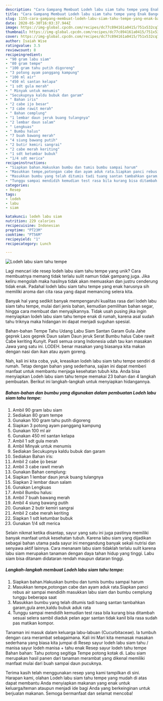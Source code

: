 ```yaml
---
description: "Cara Gampang Membuat Lodeh labu siam tahu tempe yang Enak Banget"
title: "Cara Gampang Membuat Lodeh labu siam tahu tempe yang Enak Banget"
slug: 1155-cara-gampang-membuat-lodeh-labu-siam-tahu-tempe-yang-enak-banget
date: 2020-05-30T16:03:37.944Z
image: https://img-global.cpcdn.com/recipes/dc77c894161a0415/751x532cq70/lodeh-labu-siam-tahu-tempe-foto-resep-utama.jpg
thumbnail: https://img-global.cpcdn.com/recipes/dc77c894161a0415/751x532cq70/lodeh-labu-siam-tahu-tempe-foto-resep-utama.jpg
cover: https://img-global.cpcdn.com/recipes/dc77c894161a0415/751x532cq70/lodeh-labu-siam-tahu-tempe-foto-resep-utama.jpg
author: Isaiah Wise
ratingvalue: 3.5
reviewcount: 8
recipeingredient:
- "90 gram labu siam"
- "80 gram tempe"
- "100 gram tahu putih digoreng"
- "3 potong ayam panggang kampung"
- "100 ml air"
- "450 ml santan kelapa"
- "1 sdt gula merah"
- " Minyak untuk menumis"
- "Secukupnya kaldu bubuk dan garam"
- " Bahan iris"
- "2 cabe ijo besar"
- "3 cabe rawit merah"
- " Bahan cemplung"
- "1 lembar daun jeruk buang tulangnya"
- "2 lembar daun salam"
- " Lengkuas"
- " Bumbu halus"
- "7 buah bawang merah"
- "4 siung bawang putih"
- "2 butir kemiri sangrai"
- "2 cabe merah keriting"
- "1 sdt ketumbar bubuk"
- "1/4 sdt merica"
recipeinstructions:
- "Siapkan bahan.Hakuskan bumbu dan tumis bumbu sampai harum"
- "Masukkan tempe,potongan cabe dan ayam aduk rata.Siapkan panci rebus air sampai mendidih masukkan labu siam dan bumbu cemplung tunggu beberapa saat"
- "Masukkan bumbu yang telah ditumis tadi tuang santan tambahkan garam,gula aren,kaldu bubuk aduk rata"
- "Tunggu sampai mendidih kemudian test rasa bila kurang bisa ditambah sesuai selera sambil diaduk pelan agar santan tidak kanil bila rasa sudah pas matikan kompor."
categories:
- Resep
tags:
- lodeh
- labu
- siam

katakunci: lodeh labu siam 
nutrition: 229 calories
recipecuisine: Indonesian
preptime: "PT23M"
cooktime: "PT56M"
recipeyield: "1"
recipecategory: Lunch

---
```



![Lodeh labu siam tahu tempe](https://img-global.cpcdn.com/recipes/dc77c894161a0415/751x532cq70/lodeh-labu-siam-tahu-tempe-foto-resep-utama.jpg)

Lagi mencari ide resep lodeh labu siam tahu tempe yang unik? Cara membuatnya memang tidak terlalu sulit namun tidak gampang juga. Jika keliru mengolah maka hasilnya tidak akan memuaskan dan justru cenderung tidak enak. Padahal lodeh labu siam tahu tempe yang enak harusnya sih memiliki aroma dan cita rasa yang dapat memancing selera kita.

Banyak hal yang sedikit banyak mempengaruhi kualitas rasa dari lodeh labu siam tahu tempe, mulai dari jenis bahan, kemudian pemilihan bahan segar, hingga cara membuat dan menyajikannya. Tidak usah pusing jika ingin menyiapkan lodeh labu siam tahu tempe enak di rumah, karena asal sudah tahu triknya maka hidangan ini dapat menjadi suguhan spesial.

Bahan-bahan Tempe Tahu Udang Labu Siam Santan Garam Gula Jahe geprek Laos geprek Daun salam Daun jeruk Serat Bumbu halus Cabe rawit Cabe keriting Kunyit. Pasti semua orang Indonesia udah tau kan masakan Jawa yang satu ini. LODEH. benar masakan yang biasanya kita makan dengan nasi dan ikan atau ayam goreng.


Nah, kali ini kita coba, yuk, kreasikan lodeh labu siam tahu tempe sendiri di rumah. Tetap dengan bahan yang sederhana, sajian ini dapat memberi manfaat untuk membantu menjaga kesehatan tubuh kita. Anda bisa menyiapkan Lodeh labu siam tahu tempe memakai 23 bahan dan 4 langkah pembuatan. Berikut ini langkah-langkah untuk menyiapkan hidangannya.

<!--inarticleads1-->

##### Bahan-bahan dan bumbu yang digunakan dalam pembuatan Lodeh labu siam tahu tempe:

1. Ambil 90 gram labu siam
1. Sediakan 80 gram tempe
1. Gunakan 100 gram tahu putih digoreng
1. Siapkan 3 potong ayam panggang kampung
1. Gunakan 100 ml air
1. Gunakan 450 ml santan kelapa
1. Ambil 1 sdt gula merah
1. Ambil  Minyak untuk menumis
1. Sediakan Secukupnya kaldu bubuk dan garam
1. Sediakan  Bahan iris:
1. Ambil 2 cabe ijo besar
1. Ambil 3 cabe rawit merah
1. Gunakan  Bahan cemplung:
1. Siapkan 1 lembar daun jeruk buang tulangnya
1. Siapkan 2 lembar daun salam
1. Gunakan  Lengkuas
1. Ambil  Bumbu halus:
1. Ambil 7 buah bawang merah
1. Ambil 4 siung bawang putih
1. Gunakan 2 butir kemiri sangrai
1. Ambil 2 cabe merah keriting
1. Siapkan 1 sdt ketumbar bubuk
1. Gunakan 1/4 sdt merica


Selain nikmat ketika disantap, sayur yang satu ini juga pastinya memiliki banyak manfaat untuk kesehatan tubuh. Karena labu siam yang dijadikan sebagai bahan utama pada sayur ini mengandung banyak sekali nutrisi dan senyawa aktif lainnya. Cara menanam labu siam tidaklah terlalu sulit karena labu siam merupakan tanaman dengan daya tahan hidup yang tinggi. Labu siam bisa ditanam didataran rendah maupun dataran tinggi. 

<!--inarticleads2-->

##### Langkah-langkah membuat Lodeh labu siam tahu tempe:

1. Siapkan bahan.Hakuskan bumbu dan tumis bumbu sampai harum
1. Masukkan tempe,potongan cabe dan ayam aduk rata.Siapkan panci rebus air sampai mendidih masukkan labu siam dan bumbu cemplung tunggu beberapa saat
1. Masukkan bumbu yang telah ditumis tadi tuang santan tambahkan garam,gula aren,kaldu bubuk aduk rata
1. Tunggu sampai mendidih kemudian test rasa bila kurang bisa ditambah sesuai selera sambil diaduk pelan agar santan tidak kanil bila rasa sudah pas matikan kompor.


Tanaman ini masuk dalam keluarga labu-labuan (Cucurbitaceae). Ia tumbuh dengan cara merambat sebagaimana. Kali ini Mari kita memasak masakan sederhana yang biasa kita jumpai di Resep sayur lodeh labu siam tahu / manisa sayur lodeh manisa + tahu enak Resep sayur lodeh tahu tempe Bahan bahan: Tahu potong segitiga Tempe potong kotak di. Labu siam merupakan hasil panen dari tanaman merambat yang dikenal memiliki manfaat mulai dari buah sampai daun pucuknya. 

Terima kasih telah menggunakan resep yang kami tampilkan di sini. Harapan kami, olahan Lodeh labu siam tahu tempe yang mudah di atas dapat membantu Anda menyiapkan makanan yang enak untuk keluarga/teman ataupun menjadi ide bagi Anda yang berkeinginan untuk berjualan makanan. Semoga bermanfaat dan selamat mencoba!

